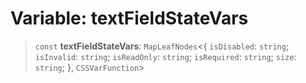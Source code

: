 # Variable: textFieldStateVars

> `const` **textFieldStateVars**: `MapLeafNodes`\<\{ `isDisabled`: `string`; `isInvalid`: `string`; `isReadOnly`: `string`; `isRequired`: `string`; `size`: `string`; \}, `CSSVarFunction`\>
